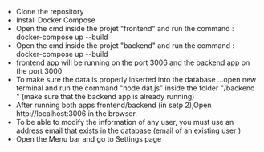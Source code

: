 - Clone the repository 
- Install Docker Compose
- Open the cmd inside the projet "frontend" and run the command : docker-compose up --build  
- Open the cmd inside the projet "backend" and run the command : docker-compose up --build 
- frontend app will be running on the port 3006 and the backend app on the port 3000
- To make sure the data is properly inserted into the database ...open new terminal and run the command "node dat.js" inside the folder "/backend " (make sure that the backend app is already running)
- After running both apps frontend/backend (in setp 2),Open http://localhost:3006  in the browser.
- To be able to modify the information of any user, you must use an address email that exists in the database (email of an existing user )
- Open the Menu bar and go to Settings page

